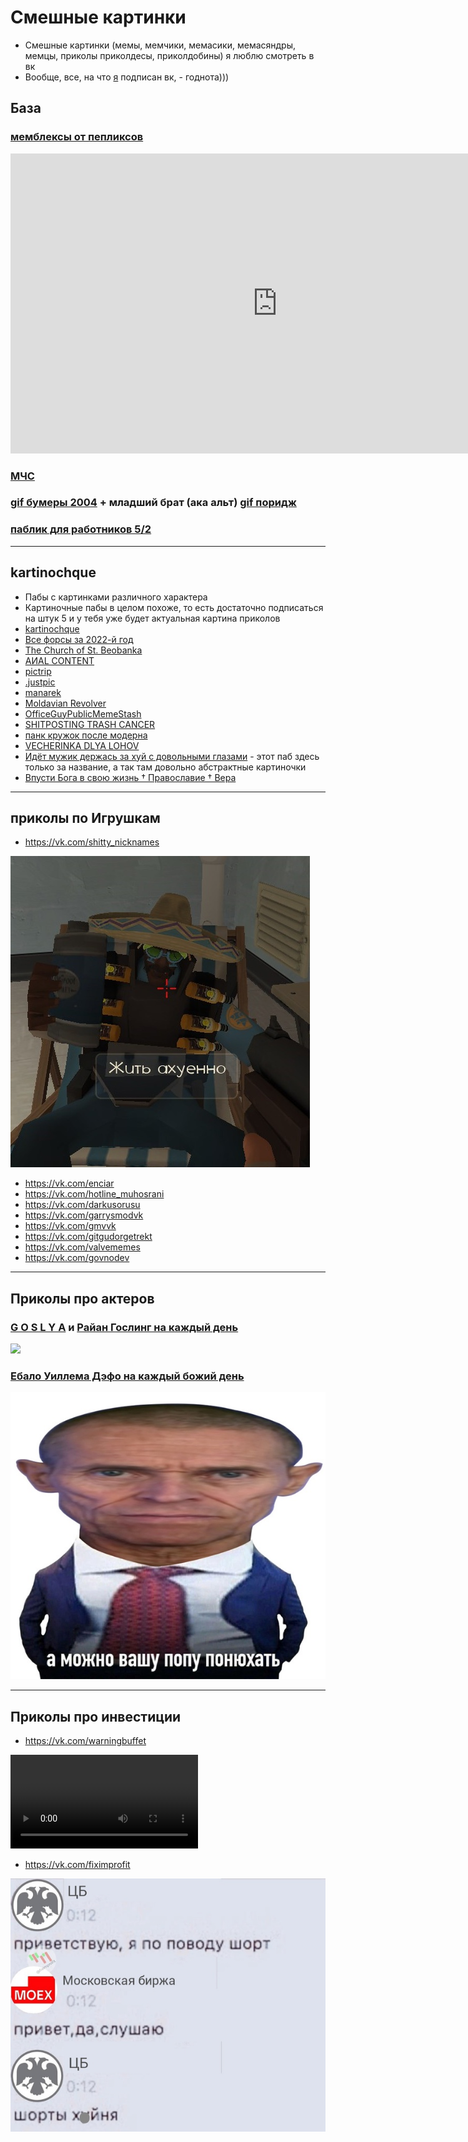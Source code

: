 # Смешные картинки

- Смешные картинки (мемы, мемчики, мемасики, мемасяндры, мемцы, приколы приколдесы, приколдобины) я люблю смотреть в вк
- Вообще, все, на что [я](https://vk.com/id16231309) подписан вк, - годнота)))

## База

### [мемблексы от пепликсов](https://vk.com/peplix)

<iframe src="https://vk.com/video_ext.php?oid=-134304854&id=456240485&hash=fcf5f2296b66c138&hd=2" width="853" height="480" allow="autoplay; encrypted-media; fullscreen; picture-in-picture;" frameborder="0" allowfullscreen></iframe>

### [МЧС](https://vk.com/men4s)

<div id="vk_post_-202146149_16773"></div>
<script type="text/javascript" src="https://vk.com/js/api/openapi.js?169"></script>
<script type="text/javascript">
  (function() {
    VK.Widgets.Post("vk_post_-202146149_16773", -202146149, 16773, 'BFTjELRHzQvB_1A_QzR9LcVMljc');
  }());
</script>

### [gif бумеры 2004](https://vk.com/gif_boomer) + младший брат (ака альт) [gif поридж](https://vk.com/gif_poridge)

<div id="vk_post_-205680857_41022"></div>
<script type="text/javascript" src="https://vk.com/js/api/openapi.js?169"></script>
<script type="text/javascript">
  (function() {
    VK.Widgets.Post("vk_post_-205680857_41022", -205680857, 41022, '_MMbPkIlaxFYMaSat5XgPhGTKj8');
  }());
</script>

### [паблик для работников 5/2](https://vk.com/pizdos_tut)

---

## kartinochque

- Пабы с картинками различного характера
- Картиночные пабы в целом похоже, то есть достаточно подписаться на штук 5 и у тебя уже будет актуальная картина приколов
- [kartinochque](https://vk.com/kartinochque)
- [Все форсы за 2022-й год](https://vk.com/allforses)
- [The Church of St. Beobanka](https://vk.com/saintbeobanka)
- [AИAL CONTENT](https://vk.com/aacontent)
- [pictrip](https://vk.com/pic_trip)
- [.justpic](https://vk.com/justp1c)
- [manarek](https://vk.com/manarek)
- [Moldavian Revolver](https://vk.com/moldovian_revolver)
- [OfficeGuyPublicMemeStash](https://vk.com/officeguypublicmemestash)
- [SHITPOSTING TRASH CANCER](https://vk.com/spazm_aticus)
- [панк кружок после модерна](https://vk.com/pkpm148b)
- [VECHERINKA DLYA LOHOV](https://vk.com/vecherinka_lohov)
- [Идёт мужик держась за хуй с довольными глазами](https://vk.com/existence_shop) - этот паб здесь только за название, а так там довольно абстрактные картиночки
- [Впусти Бога в свою жизнь † Православие † Вера](https://vk.com/jesusbelike)

<div id="vk_post_-149952802_86656"></div>
<script type="text/javascript" src="https://vk.com/js/api/openapi.js?169"></script>
<script type="text/javascript">
  (function() {
    VK.Widgets.Post("vk_post_-149952802_86656", -149952802, 86656, 'YDPj8TxwhG600g3x3hb_sRY236o');
  }());
</script>

---

## приколы по Игрушкам

- https://vk.com/shitty_nicknames

<img src="life-is-good.jpg">

- https://vk.com/enciar
- https://vk.com/hotline_muhosrani
- https://vk.com/darkusorusu
- https://vk.com/garrysmodvk
- https://vk.com/gmvvk
- https://vk.com/gitgudorgetrekt
- https://vk.com/valvememes
- https://vk.com/govnodev

---

## Приколы про актеров

### [G O S L Y A](https://vk.com/goslyaa) и [Райан Гослинг на каждый день](https://vk.com/goslingdaily)

<img src="goslya.gif">

### [Ебало Уиллема Дэфо на каждый божий день](https://vk.com/dafoe_every_day)

![Дефо](dafoe.jpg)

---

## Приколы про инвестиции

- https://vk.com/warningbuffet

<video controls><source src="./telezhka.mp4" type="video/mp4"></video>

- https://vk.com/fiximprofit

![Когда началась СВО, торговля в шорт была запрещена](short.jpg)
